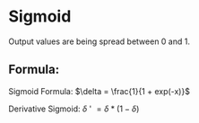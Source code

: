# Sigmoid
Output values are being spread between 0 and 1.

## Formula:
Sigmoid Formula:
$\delta = \frac{1}{1 + exp(-x)}$

Derivative Sigmoid:
$\delta$ ' $= \delta * (1 - \delta)$
